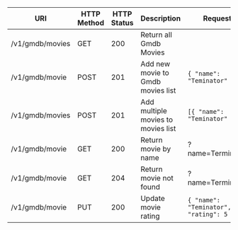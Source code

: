 | URI               | HTTP Method | HTTP Status |      Description     |       Request        |        Response        | 
|-------------------|-------------|-------------|----------------------|----------------------|------------------------|
| /v1/gmdb/movies   | GET  | 200 | Return all Gmdb Movies    |                      | `[{ "name": "Terminator"}]`|
| /v1/gmdb/movie    | POST | 201 | Add new movie to Gmdb movies list | `{ "name": "Teminator" }` | `{ "name": "Teminator" }` |
| /v1/gmdb/movies   | POST | 201 | Add multiple movies to movies list | `[{ "name": "Teminator" }]` | "added all movies" |
| /v1/gmdb/movie    | GET  | 200 | Return movie by name | ?name=Terminator | `{ "name": "Teminator" }` |
| /v1/gmdb/movie    | GET  | 204 | Return movie not found | ?name=Terminator | "Movie not found" |
| /v1/gmdb/movie    | PUT  | 200 | Update movie rating | `{ "name": "Teminator", "rating": 5 }` | `{ "name": "Teminator", "rating": 5 }` |
